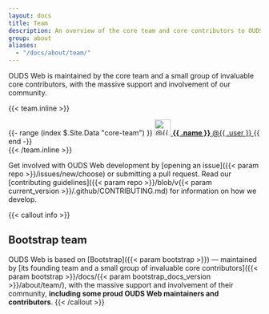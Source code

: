 ```yaml
---
layout: docs
title: Team
description: An overview of the core team and core contributors to OUDS Web.
group: about
aliases:
  - "/docs/about/team/"
---
```


OUDS Web is maintained by the core team and a small group of invaluable core contributors, with the massive support and involvement of our community.

{{< team.inline >}}
<div class="list-group mb-3">
  {{- range (index $.Site.Data "core-team") }}
    <a class="list-group-item list-group-item-action d-flex align-items-center" href="https://github.com/{{ .user }}">
      <img src="https://github.com/{{ .user }}.png" alt="@{{ .user }}" width="32" height="32" class="me-2" loading="lazy">
      <span class="fw-normal">
        <strong>{{ .name }}</strong> @{{ .user }}
      </span>
    </a>
  {{ end -}}
</div>
{{< /team.inline >}}

Get involved with OUDS Web development by [opening an issue]({{< param repo >}}/issues/new/choose) or submitting a pull request. Read our [contributing guidelines]({{< param repo >}}/blob/v{{< param current_version >}}/.github/CONTRIBUTING.md) for information on how we develop.

{{< callout info >}}
## Bootstrap team

OUDS Web is based on [Bootstrap]({{< param bootstrap >}}) —&nbsp;maintained by [its founding team and a small group of invaluable core contributors]({{< param bootstrap >}}/docs/{{< param bootstrap_docs_version >}}/about/team/), with the massive support and involvement of their community, **including some proud OUDS Web maintainers and contributors**.
{{< /callout >}}
